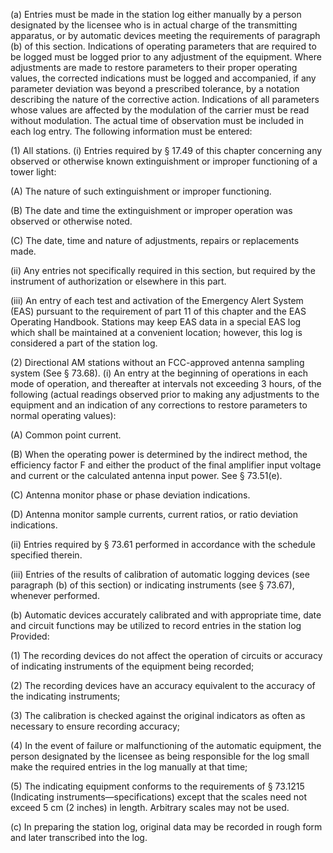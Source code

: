 (a) Entries must be made in the station log either manually by a person designated by the licensee who is in actual charge of the transmitting apparatus, or by automatic devices meeting the requirements of paragraph (b) of this section. Indications of operating parameters that are required to be logged must be logged prior to any adjustment of the equipment. Where adjustments are made to restore parameters to their proper operating values, the corrected indications must be logged and accompanied, if any parameter deviation was beyond a prescribed tolerance, by a notation describing the nature of the corrective action. Indications of all parameters whose values are affected by the modulation of the carrier must be read without modulation. The actual time of observation must be included in each log entry. The following information must be entered:

(1) All stations. (i) Entries required by § 17.49 of this chapter concerning any observed or otherwise known extinguishment or improper functioning of a tower light:

(A) The nature of such extinguishment or improper functioning.

(B) The date and time the extinguishment or improper operation was observed or otherwise noted.

(C) The date, time and nature of adjustments, repairs or replacements made.

(ii) Any entries not specifically required in this section, but required by the instrument of authorization or elsewhere in this part.

(iii) An entry of each test and activation of the Emergency Alert System (EAS) pursuant to the requirement of part 11 of this chapter and the EAS Operating Handbook. Stations may keep EAS data in a special EAS log which shall be maintained at a convenient location; however, this log is considered a part of the station log.

(2) Directional AM stations without an FCC-approved antenna sampling system (See § 73.68). (i) An entry at the beginning of operations in each mode of operation, and thereafter at intervals not exceeding 3 hours, of the following (actual readings observed prior to making any adjustments to the equipment and an indication of any corrections to restore parameters to normal operating values):

(A) Common point current.

(B) When the operating power is determined by the indirect method, the efficiency factor F and either the product of the final amplifier input voltage and current or the calculated antenna input power. See § 73.51(e).

(C) Antenna monitor phase or phase deviation indications.

(D) Antenna monitor sample currents, current ratios, or ratio deviation indications.

(ii) Entries required by § 73.61 performed in accordance with the schedule specified therein.

(iii) Entries of the results of calibration of automatic logging devices (see paragraph (b) of this section) or indicating instruments (see § 73.67), whenever performed.

(b) Automatic devices accurately calibrated and with appropriate time, date and circuit functions may be utilized to record entries in the station log Provided:
              

(1) The recording devices do not affect the operation of circuits or accuracy of indicating instruments of the equipment being recorded;

(2) The recording devices have an accuracy equivalent to the accuracy of the indicating instruments;

(3) The calibration is checked against the original indicators as often as necessary to ensure recording accuracy;

(4) In the event of failure or malfunctioning of the automatic equipment, the person designated by the licensee as being responsible for the log small make the required entries in the log manually at that time;

(5) The indicating equipment conforms to the requirements of § 73.1215 (Indicating instruments—specifications) except that the scales need not exceed 5 cm (2 inches) in length. Arbitrary scales may not be used.

(c) In preparing the station log, original data may be recorded in rough form and later transcribed into the log.

